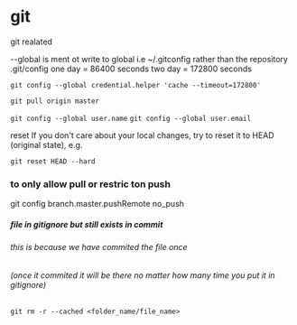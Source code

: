 # git
git realated


--global is ment ot write to global i.e ~/.gitconfig rather than the repository .git/config
one day = 86400 seconds
 two day = 172800 seconds

`git config --global credential.helper 'cache --timeout=172800'`

`git pull origin master`

`git config --global user.name` 
`git config --global user.email`


reset
If you don't care about your local changes, try to reset it to HEAD (original state), e.g.

`git reset HEAD --hard`

### to only allow pull or restric ton push

git config branch.master.pushRemote no_push


##### file in gitignore but still exists in commit
###### this is because we have commited the file once 
###### (once it commited it will be there no matter how many time you put it in gitignore)

`git rm -r --cached <folder_name/file_name>`
